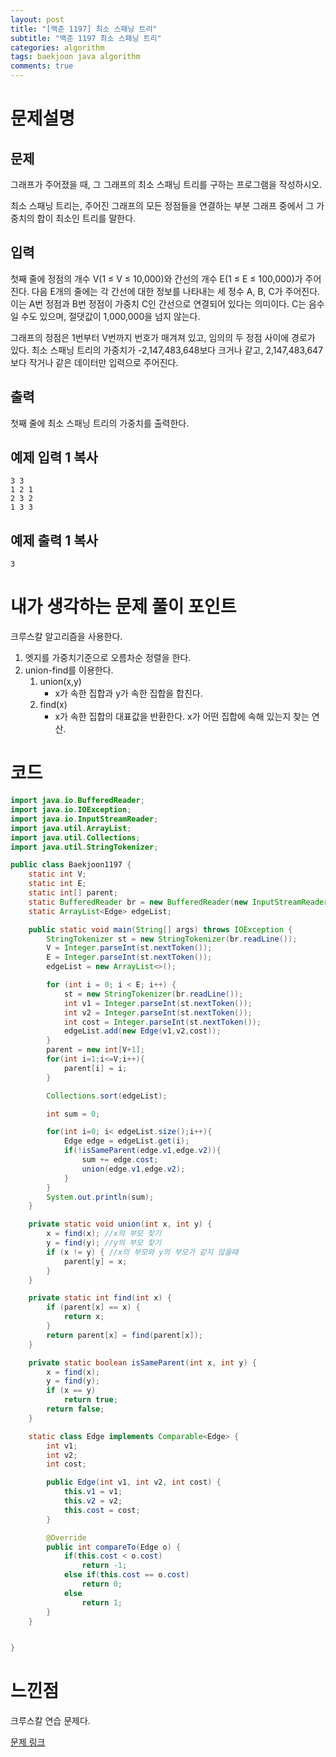 ```yaml
---
layout: post
title: "[백준 1197] 최소 스패닝 트리"
subtitle: "백준 1197 최소 스패닝 트리"
categories: algorithm
tags: baekjoon java algorithm 
comments: true
---
```


# 문제설명

## 문제

그래프가 주어졌을 때, 그 그래프의 최소 스패닝 트리를 구하는 프로그램을 작성하시오.

최소 스패닝 트리는, 주어진 그래프의 모든 정점들을 연결하는 부분 그래프 중에서 그 가중치의 합이 최소인 트리를 말한다.

## 입력

첫째 줄에 정점의 개수 V(1 ≤ V ≤ 10,000)와 간선의 개수 E(1 ≤ E ≤ 100,000)가 주어진다. 다음 E개의 줄에는 각 간선에 대한 정보를 나타내는 세 정수 A, B, C가 주어진다. 이는 A번 정점과 B번 정점이 가중치 C인 간선으로 연결되어 있다는 의미이다. C는 음수일 수도 있으며, 절댓값이 1,000,000을 넘지 않는다.

그래프의 정점은 1번부터 V번까지 번호가 매겨져 있고, 임의의 두 정점 사이에 경로가 있다. 최소 스패닝 트리의 가중치가 -2,147,483,648보다 크거나 같고, 2,147,483,647보다 작거나 같은 데이터만 입력으로 주어진다.

## 출력

첫째 줄에 최소 스패닝 트리의 가중치를 출력한다.

## 예제 입력 1 복사

```
3 3
1 2 1
2 3 2
1 3 3
```

## 예제 출력 1 복사

```
3
```

# 내가 생각하는 문제 풀이 포인트

크루스칼 알고리즘을 사용한다.

1. 엣지를 가중치기준으로 오름차순 정렬을 한다.
2. union-find를 이용한다.
   1. union(x,y)
      * x가 속한 집합과 y가 속한 집합을 합친다.
   2. find(x)
      * x가 속한 집합의 대표값을 반환한다. x가 어떤 집합에 속해 있는지 찾는 연산.

# 코드

~~~java
import java.io.BufferedReader;
import java.io.IOException;
import java.io.InputStreamReader;
import java.util.ArrayList;
import java.util.Collections;
import java.util.StringTokenizer;

public class Baekjoon1197 {
    static int V;
    static int E;
    static int[] parent;
    static BufferedReader br = new BufferedReader(new InputStreamReader(System.in));
    static ArrayList<Edge> edgeList;

    public static void main(String[] args) throws IOException {
        StringTokenizer st = new StringTokenizer(br.readLine());
        V = Integer.parseInt(st.nextToken());
        E = Integer.parseInt(st.nextToken());
        edgeList = new ArrayList<>();

        for (int i = 0; i < E; i++) {
            st = new StringTokenizer(br.readLine());
            int v1 = Integer.parseInt(st.nextToken());
            int v2 = Integer.parseInt(st.nextToken());
            int cost = Integer.parseInt(st.nextToken());
            edgeList.add(new Edge(v1,v2,cost));
        }
        parent = new int[V+1];
        for(int i=1;i<=V;i++){
            parent[i] = i;
        }

        Collections.sort(edgeList);

        int sum = 0;

        for(int i=0; i< edgeList.size();i++){
            Edge edge = edgeList.get(i);
            if(!isSameParent(edge.v1,edge.v2)){
                sum += edge.cost;
                union(edge.v1,edge.v2);
            }
        }
        System.out.println(sum);
    }

    private static void union(int x, int y) {
        x = find(x); //x의 부모 찾기
        y = find(y); //y의 부모 찾기
        if (x != y) { //x의 부모와 y의 부모가 같지 않을때
            parent[y] = x;
        }
    }

    private static int find(int x) {
        if (parent[x] == x) {
            return x;
        }
        return parent[x] = find(parent[x]);
    }

    private static boolean isSameParent(int x, int y) {
        x = find(x);
        y = find(y);
        if (x == y)
            return true;
        return false;
    }

    static class Edge implements Comparable<Edge> {
        int v1;
        int v2;
        int cost;

        public Edge(int v1, int v2, int cost) {
            this.v1 = v1;
            this.v2 = v2;
            this.cost = cost;
        }

        @Override
        public int compareTo(Edge o) {
            if(this.cost < o.cost)
                return -1;
            else if(this.cost == o.cost)
                return 0;
            else
                return 1;
        }
    }


}
~~~



# 느낀점

크루스칼 연습 문제다. 



[문제 링크](https://www.acmicpc.net/problem/1197)

